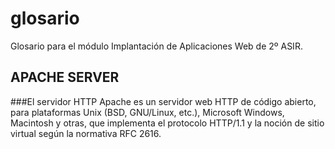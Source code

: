 # glosario
Glosario para el módulo Implantación de Aplicaciones Web de 2º ASIR.
## APACHE SERVER 
###El servidor HTTP Apache es un servidor web HTTP de código abierto, para plataformas Unix (BSD, GNU/Linux, etc.), Microsoft Windows, Macintosh y otras, que implementa el protocolo HTTP/1.1 y la noción de sitio virtual según la normativa RFC 2616.
